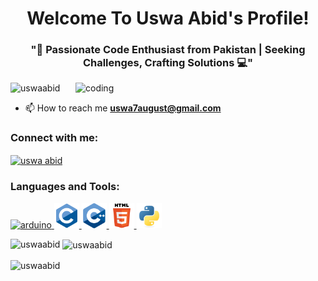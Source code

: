 
<h1 align="center">Welcome To Uswa Abid's Profile!</h1>
<h3 align="center">"🚀 Passionate Code Enthusiast from Pakistan | Seeking Challenges, Crafting Solutions 💻"</h3>

<img align="right" alt="coding" width="400" src="https://user-images.githubusercontent.com/74038190/236119160-976a0405-caa7-470c-9356-16d43402ea0a.gif">

<p align="left"> <img src="https://komarev.com/ghpvc/?username=uswaabid&label=Profile%20views&color=0e75b6&style=flat" alt="uswaabid" /> </p>

- 📫 How to reach me **uswa7august@gmail.com**

<h3 align="left">Connect with me:</h3>
<p align="left">
<a href="https://linkedin.com/in/uswa abid" target="blank"><img align="center" src="https://raw.githubusercontent.com/rahuldkjain/github-profile-readme-generator/master/src/images/icons/Social/linked-in-alt.svg" alt="uswa abid" height="30" width="40" /></a>
</p>

<h3 align="left">Languages and Tools:</h3>
<p align="left"> <a href="https://www.arduino.cc/" target="_blank" rel="noreferrer"> <img src="https://cdn.worldvectorlogo.com/logos/arduino-1.svg" alt="arduino" width="40" height="40"/> </a> <a href="https://www.cprogramming.com/" target="_blank" rel="noreferrer"> <img src="https://raw.githubusercontent.com/devicons/devicon/master/icons/c/c-original.svg" alt="c" width="40" height="40"/> </a> <a href="https://www.w3schools.com/cpp/" target="_blank" rel="noreferrer"> <img src="https://raw.githubusercontent.com/devicons/devicon/master/icons/cplusplus/cplusplus-original.svg" alt="cplusplus" width="40" height="40"/> </a> <a href="https://www.w3.org/html/" target="_blank" rel="noreferrer"> <img src="https://raw.githubusercontent.com/devicons/devicon/master/icons/html5/html5-original-wordmark.svg" alt="html5" width="40" height="40"/> </a> <a href="https://www.python.org" target="_blank" rel="noreferrer"> <img src="https://raw.githubusercontent.com/devicons/devicon/master/icons/python/python-original.svg" alt="python" width="40" height="40"/> </a> </p>

<p><img align="left" src="https://github-readme-stats.vercel.app/api/top-langs?username=uswaabid&show_icons=true&locale=en&layout=compact" alt="uswaabid" /></p>

<p>&nbsp;<img align="center" src="https://github-readme-stats.vercel.app/api?username=uswaabid&show_icons=true&locale=en" alt="uswaabid" /></p>

<p><img align="center" src="https://github-readme-streak-stats.herokuapp.com/?user=uswaabid&" alt="uswaabid" /></p>
